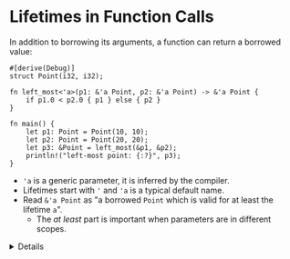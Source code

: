 # Lifetimes in Function Calls

In addition to borrowing its arguments, a function can return a borrowed value:

```rust,editable
#[derive(Debug)]
struct Point(i32, i32);

fn left_most<'a>(p1: &'a Point, p2: &'a Point) -> &'a Point {
    if p1.0 < p2.0 { p1 } else { p2 }
}

fn main() {
    let p1: Point = Point(10, 10);
    let p2: Point = Point(20, 20);
    let p3: &Point = left_most(&p1, &p2);
    println!("left-most point: {:?}", p3);
}
```

* `'a` is a generic parameter, it is inferred by the compiler.
* Lifetimes start with `'` and `'a` is a typical default name.
* Read `&'a Point` as "a borrowed `Point` which is valid for at least the
  lifetime `a`".
  * The _at least_ part is important when parameters are in different scopes.

<details>

In the above example, try the following:

* Move the declaration of `p2` and `p3` into a a new scope (`{ ... }`), resulting in the following code:
  ```rust,ignore
  #[derive(Debug)]
  struct Point(i32, i32);

  fn left_most<'a>(p1: &'a Point, p2: &'a Point) -> &'a Point {
      if p1.0 < p2.0 { p1 } else { p2 }
  }

  fn main() {
      let p1: Point = Point(10, 10);
      let p3: &Point;
      {
          let p2: Point = Point(20, 20);
          p3 = left_most(&p1, &p2);
      }
      println!("left-most point: {:?}", p3);
  }
  ```
  Note how this does not compile since `p3` outlives `p2`.

* Reset the workspace and change the function signature to `fn left_most<'a, 'b>(p1: &'a Point, p2: &'a Point) -> &'b Point`. This will not compile because the relationship between the lifetimes `'a` and `'b` is unclear.
* Another way to explain it:
  * Two references to two values are borrowed by a function and the function returns
    another reference.
  * It must have come from one of those two inputs (or from a global variable).
  * Which one is it? The compiler needs to know, so at the call site the returned reference is not used
    for longer than a variable from where the reference came from.

</details>
